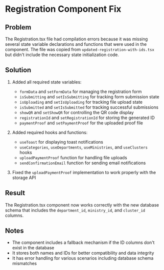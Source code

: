 # Registration Component Fix

## Problem

The Registration.tsx file had compilation errors because it was missing several state variable declarations and functions that were used in the component. The file was copied from `updated-registration-with-ids.tsx` but didn't include the necessary state initialization code.

## Solution

1. Added all required state variables:
   - `formData` and `setFormData` for managing the registration form
   - `isSubmitting` and `setIsSubmitting` for tracking form submission state
   - `isUploading` and `setIsUploading` for tracking file upload state
   - `isSubmitted` and `setIsSubmitted` for tracking successful submissions
   - `showQR` and `setShowQR` for controlling the QR code display
   - `registrationId` and `setRegistrationId` for storing the generated ID
   - `paymentProof` and `setPaymentProof` for the uploaded proof file

2. Added required hooks and functions:
   - `useToast` for displaying toast notifications
   - `useCategories`, `useDepartments`, `useMinistries`, and `useClusters` hooks
   - `uploadPaymentProof` function for handling file uploads
   - `sendConfirmationEmail` function for sending email notifications

3. Fixed the `uploadPaymentProof` implementation to work properly with the storage API

## Result

The Registration.tsx component now works correctly with the new database schema that includes the `department_id`, `ministry_id`, and `cluster_id` columns.

## Notes

- The component includes a fallback mechanism if the ID columns don't exist in the database
- It stores both names and IDs for better compatibility and data integrity
- It has error handling for various scenarios including database schema mismatches
